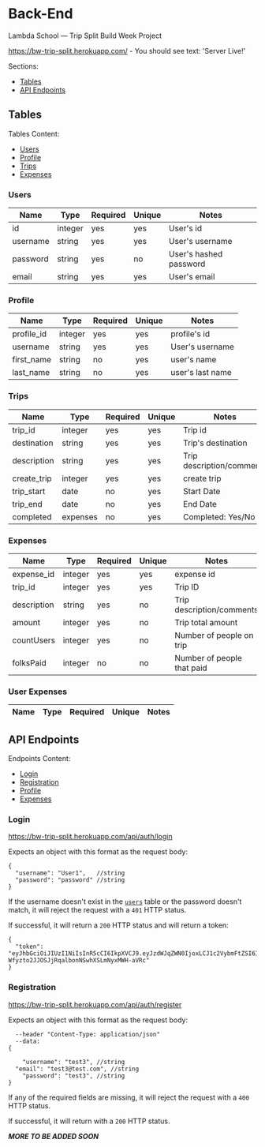 # Back-End
Lambda School — Trip Split Build Week Project

https://bw-trip-split.herokuapp.com/ - You should see text: 'Server Live!'

Sections:
- [Tables](#tables)
- [API Endpoints](#api-endpoints)

## Tables
Tables Content:
- [Users](#Users)
- [Profile](#Profile)
- [Trips](#Trips)
- [Expenses](#Expenses)


### Users

| Name     | Type   | Required | Unique | Notes |
| -------- | ------ | -------- | ------ | ----- |
| id       | integer| yes      | yes    | User's id |
| username | string | yes      | yes    | User's username |
| password | string | yes      | no     | User's hashed password |
| email    | string | yes      | yes    | User's email |


### Profile

| Name      | Type    | Required | Unique | Notes |
| --------- | ------  | -------- | ------ | ----- |
| profile_id| integer | yes      | yes    | profile's id |
| username  | string  | yes      | yes    | User's username|
| first_name| string  | no      | yes    | user's name |
| last_name | string  | no      | yes    | user's last name |


### Trips

| Name      | Type    | Required | Unique | Notes |
| --------- | ------  | -------- | ------ | ----- |
| trip_id   | integer | yes      | yes    | Trip id |
| destination| string | yes      | yes    | Trip's destination |
| description| string | yes      | yes    | Trip description/comments |
| create_trip| integer| yes      | yes    | create trip |
| trip_start| date    | no       | yes    | Start Date |
| trip_end  | date    | no       | yes    | End Date |
| completed | expenses| no       | yes    | Completed: Yes/No|


### Expenses

| Name        | Type    | Required | Unique | Notes |
| ----------- | ------  | -------- | ------ | ----- |
| expense_id  | integer | yes      | yes    | expense id |
| trip_id     | integer | yes      | yes    | Trip ID |
| description | string  | yes      | no     | Trip description/comments |
| amount      | integer | yes      | no     | Trip total amount |
| countUsers  | integer | yes      | no     | Number of people on trip |
| folksPaid   | integer | no       | no     | Number of people that paid |

### User Expenses

| Name              | Type    | Required | Unique | Notes |
| ----------------- | ------  | -------- | ------ | ----- |



## API Endpoints
Endpoints Content:
- [Login](#Login)
- [Registration](#Registration)
- [Profile](#Profile)
- [Expenses](#Expenses)


### Login


https://bw-trip-split.herokuapp.com/api/auth/login

Expects an object with this format as the request body:
```
{
  "username": "User1",   //string
  "password": "password" //string
}
```
If the username doesn't exist in the [`users`](#users) table or the password doesn't match, it will reject the request with a `401` HTTP status.

If successful, it will return a `200` HTTP status and will return a token:

```
{
  "token": "eyJhbGciOiJIUzI1NiIsInR5cCI6IkpXVCJ9.eyJzdWJqZWN0IjoxLCJ1c2VybmFtZSI6InVzZXIxIiwiaWF0IjoxNTU4Mjk1NDg4LCJleHAiOjE1NTgzMDI2ODh9.Lwz-Wfyzto2JJOSJjRqalbonNSwhXSLmNyxMWH-aVRc"
}
```

### Registration

https://bw-trip-split.herokuapp.com/api/auth/register

Expects an object with this format as the request body:

```
  --header "Content-Type: application/json"
  --data: 
{

	"username": "test3", //string
  "email": "test3@test.com", //string
	"password": "test3", //string
}
```

If any of the required fields are missing, it will reject the request with a `400` HTTP status.

If successful, it will return with a `200` HTTP status.


*****MORE TO BE ADDED SOON*****

